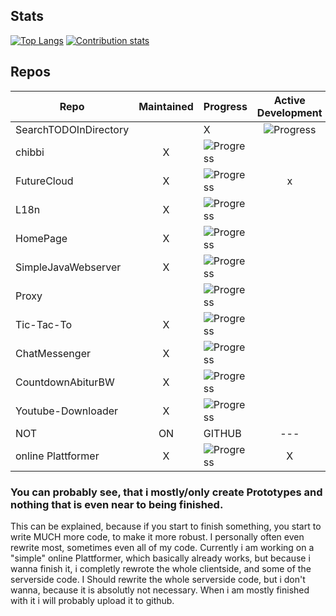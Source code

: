 <!--
**chibbi/chibbi** is a ✨ _special_ ✨ repository because its `README.md` (this file) appears on your GitHub profile.
Here are some ideas to get you started:
- 🔭 I’m currently working on ...
- 🌱 I’m currently learning ...
- 👯 I’m looking to collaborate on ...
- 🤔 I’m looking for help with ...
- 💬 Ask me about ...
- 📫 How to reach me: ...
- 😄 Pronouns: ...
- ⚡ Fun fact: ...
-->

## Stats
[![Top Langs](https://github-readme-stats.vercel.app/api/top-langs/?username=chibbi&theme=radical)](https://github.com/anuraghazra/github-readme-stats)
    [![Contribution stats](https://github-readme-stats.vercel.app/api?username=chibbi&show_icons=true&theme=radical&hide=stars&line_height=48)](https://github.com/anuraghazra/github-readme-stats)
    
 ## Repos
| Repo  | Maintained | Progress | Active Development | Template | needs rework |
| ------- |:---:| -------------- |:---:|:---:|:---:|
| SearchTODOInDirectory | | X | ![Progress](https://progress-bar.dev/99/?title=progress&width=150) |   |   | X |
| chibbi | X | ![Progress](https://progress-bar.dev/80/?title=progress&width=150) |   |   |   |
| FutureCloud | X | ![Progress](https://progress-bar.dev/80/?title=progress&width=150) | x |   | X |
| L18n | X | ![Progress](https://progress-bar.dev/100/?title=progress&width=150) |   |   | X |
| HomePage | X | ![Progress](https://progress-bar.dev/95/?title=progress&width=150) |   |   | X |
| SimpleJavaWebserver | X | ![Progress](https://progress-bar.dev/100/?title=progress&width=150) |   | X |   |
| Proxy |   | ![Progress](https://progress-bar.dev/48/?title=progress&width=150) |   | X |   |
| Tic-Tac-To | X | ![Progress](https://progress-bar.dev/78/?title=progress&width=150) |   |   |   |
| ChatMessenger | X | ![Progress](https://progress-bar.dev/60/?title=progress&width=150) |   |   | X |
| CountdownAbiturBW | X | ![Progress](https://progress-bar.dev/100/?title=progress&width=150) |   |   |   |
| Youtube-Downloader | X | ![Progress](https://progress-bar.dev/100/?title=progress&width=150) |   |   |   |
| NOT | ON | GITHUB | --- | --- | yet? |
| online Plattformer | X | ![Progress](https://progress-bar.dev/28/?title=progress&width=150) | X |   |   |
    
 ### You can probably see, that i mostly/only create Prototypes and nothing that is even near to being finished.  
 This can be explained, because if you start to finish something, you start to write MUCH more code, to make it more robust.
 I personally often even rewrite most, sometimes even all of my code.
 Currently i am working on a "simple" online Plattformer, which basically already works, but because i wanna finish it, i completly rewrote the whole clientside, and some of the serverside code.  I Should rewrite the whole serverside code, but i don't wanna, because it is absolutly not necessary. When i am mostly finished with it i will probably upload it to github.    

